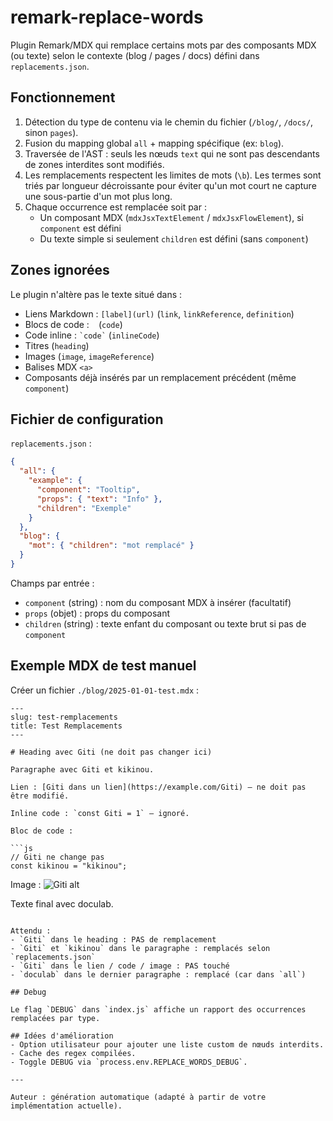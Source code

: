 # remark-replace-words

Plugin Remark/MDX qui remplace certains mots par des composants MDX (ou texte) selon le contexte (blog / pages / docs) défini dans `replacements.json`.

## Fonctionnement

1. Détection du type de contenu via le chemin du fichier (`/blog/`, `/docs/`, sinon `pages`).
2. Fusion du mapping global `all` + mapping spécifique (ex: `blog`).
3. Traversée de l'AST : seuls les nœuds `text` qui ne sont pas descendants de zones interdites sont modifiés.
4. Les remplacements respectent les limites de mots (`\b`). Les termes sont triés par longueur décroissante pour éviter qu'un mot court ne capture une sous-partie d'un mot plus long.
5. Chaque occurrence est remplacée soit par :
   - Un composant MDX (`mdxJsxTextElement` / `mdxJsxFlowElement`), si `component` est défini
   - Du texte simple si seulement `children` est défini (sans `component`)

## Zones ignorées

Le plugin n'altère pas le texte situé dans :

- Liens Markdown : `[label](url)` (`link`, `linkReference`, `definition`)
- Blocs de code : ``` ``` (`code`)
- Code inline : `` `code` `` (`inlineCode`)
- Titres (`heading`)
- Images (`image`, `imageReference`)
- Balises MDX `<a>`
- Composants déjà insérés par un remplacement précédent (même `component`)

## Fichier de configuration

`replacements.json` :

```json
{
  "all": {
    "example": {
      "component": "Tooltip",
      "props": { "text": "Info" },
      "children": "Exemple"
    }
  },
  "blog": {
    "mot": { "children": "mot remplacé" }
  }
}
```

Champs par entrée :

- `component` (string) : nom du composant MDX à insérer (facultatif)
- `props` (objet) : props du composant
- `children` (string) : texte enfant du composant ou texte brut si pas de `component`

## Exemple MDX de test manuel

Créer un fichier `./blog/2025-01-01-test.mdx` :

```mdx
---
slug: test-remplacements
title: Test Remplacements
---

# Heading avec Giti (ne doit pas changer ici)

Paragraphe avec Giti et kikinou.

Lien : [Giti dans un lien](https://example.com/Giti) — ne doit pas être modifié.

Inline code : `const Giti = 1` — ignoré.

Bloc de code :

```js
// Giti ne change pas
const kikinou = "kikinou";
```

Image : ![Giti alt](./giti.png)

Texte final avec doculab.

```text

Attendu :
- `Giti` dans le heading : PAS de remplacement
- `Giti` et `kikinou` dans le paragraphe : remplacés selon `replacements.json`
- `Giti` dans le lien / code / image : PAS touché
- `doculab` dans le dernier paragraphe : remplacé (car dans `all`)

## Debug

Le flag `DEBUG` dans `index.js` affiche un rapport des occurrences remplacées par type.

## Idées d'amélioration
- Option utilisateur pour ajouter une liste custom de nœuds interdits.
- Cache des regex compilées.
- Toggle DEBUG via `process.env.REPLACE_WORDS_DEBUG`.

---

Auteur : génération automatique (adapté à partir de votre implémentation actuelle).
